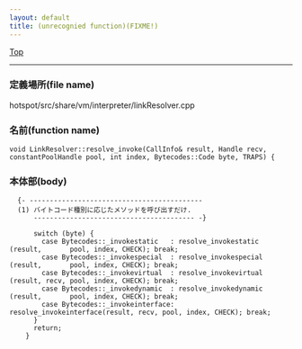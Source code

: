 ```yaml
---
layout: default
title: (unrecognied function)(FIXME!)
---
```

[Top](../index.html)

--- 
### 定義場所(file name)
hotspot/src/share/vm/interpreter/linkResolver.cpp

### 名前(function name)
```
void LinkResolver::resolve_invoke(CallInfo& result, Handle recv, constantPoolHandle pool, int index, Bytecodes::Code byte, TRAPS) {
```

### 本体部(body)
```
  {- -------------------------------------------
  (1) バイトコード種別に応じたメソッドを呼び出すだけ.
      ---------------------------------------- -}

	  switch (byte) {
	    case Bytecodes::_invokestatic   : resolve_invokestatic   (result,       pool, index, CHECK); break;
	    case Bytecodes::_invokespecial  : resolve_invokespecial  (result,       pool, index, CHECK); break;
	    case Bytecodes::_invokevirtual  : resolve_invokevirtual  (result, recv, pool, index, CHECK); break;
	    case Bytecodes::_invokedynamic  : resolve_invokedynamic  (result,       pool, index, CHECK); break;
	    case Bytecodes::_invokeinterface: resolve_invokeinterface(result, recv, pool, index, CHECK); break;
	  }
	  return;
	}
	
```


